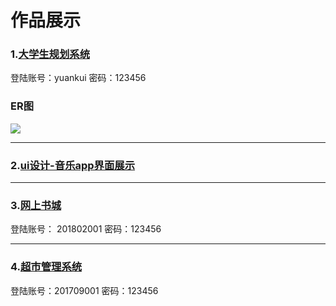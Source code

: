 # 作品展示

### 1.[大学生规划系统](http://39.105.76.3:8080/adminServer/admin/admin_login.jsp "大学生规划系统")
登陆账号：yuankui		密码：123456


### ER图

<img src="./img/ER图.jpg" />

----------


### 2.[ui设计-音乐app界面展示](http://39.105.76.3:8080/musicDemo/demo)


----------


### 3.[网上书城](http://39.105.76.3:8080/bookshop/mainPage)
登陆账号： 201802001  	密码：123456


----------
### 4.[超市管理系统](http://39.105.76.3:8080/yk.supermarket.manager.system/login.jsp)
登陆账号：201709001 	密码：123456
